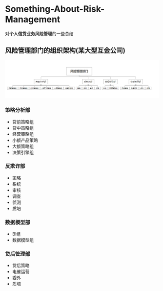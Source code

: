 # Something-About-Risk-Management
对**个人信贷业务风险管理**的一些总结

## 风险管理部门的组织架构(某大型互金公司)

<img src="风险管理部门组织架构.png"/>

### 策略分析部
- 贷前策略组
- 贷中策略组
- 经营策略组
- 小额产品策略
- 大额策略组
- 决策引擎组

### 反欺诈部
- 策略
- 系统
- 审核
- 调查
- 侦测
- 质培

### 数据模型部
- BI组
- 数据模型组

### 贷后管理部
- 贷后策略
- 电催运营
- 委外
- 质培
